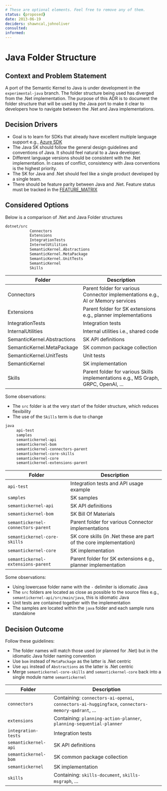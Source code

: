 ```yaml
---
# These are optional elements. Feel free to remove any of them.
status: {proposed}
date: 2013-06-19
deciders: shawncal,johnoliver
consulted: 
informed:
---
```

# Java Folder Structure

## Context and Problem Statement

A port of the Semantic Kernel to Java is under development in the `experimental-java` branch. The folder structure being used has diverged from the .Net implementation.
The purpose of this ADR is to document the folder structure that will be used by the Java port to make it clear to developers how to navigate between the .Net and Java implementations.

## Decision Drivers

* Goal is to learn for SDKs that already have excellent multiple language support e.g., [Azure SDK](https://github.com/Azure/azure-sdk/)
* The Java SK should follow the general design guidelines and conventions of Java. It should feel natural to a Java developer.
* Different language versions should be consistent with the .Net implementation. In cases of conflict, consistency with Java conventions is the highest priority.
* The SK for Java and .Net should feel like a single product developed by a single team.
* There should be feature parity between Java and .Net. Feature status must be tracked in the [FEATURE_MATRIX](../../FEATURE_MATRIX.md)

## Considered Options

Below is a comparison of .Net and Java Folder structures

```bash
dotnet/src
           Connectors
           Extensions
           IntegrationTests
           InternelUtilities
           SemanticKernel.Abstractions
           SemanticKernel.MetaPackage
           SemanticKernel.UnitTests
           SemanticKernel
           Skills
```

| Folder                         | Description |
|--------------------------------|-------------|
| Connectors                     | Parent folder for various Connector implementations e.g., AI or Memory services |
| Extensions                     | Parent folder for SK extensions e.g., planner implementations |
| IntegrationTests               | Integration tests |
| InternalUtilities              | Internal utilities i.e., shared code |
| SemanticKernel.Abstractions    | SK API definitions |
| SemanticKernel.MetaPackage     | SK common package collection |
| SemanticKernel.UnitTests       | Unit tests |
| SemanticKernel                 | SK implementation |
| Skills                         | Parent folder for various Skills implementations e.g., MS Graph, GRPC, OpenAI, ... |

Some observations:

* The `src` folder is at the very start of the folder structure, which reduces flexibility
* The use of the `Skills` term is due to change

```bash
java
     api-test
     samples
     semantickernel-api
     semantickernel-bom
     semantickernel-connectors-parent
     semantickernel-core-skills
     semantickernel-core
     semantickernel-extensions-parent
```

| Folder                              | Description |
|-------------------------------------|-------------|
| `api-test`                          | Integration tests and API usage example |
| `samples`                           | SK samples |
| `semantickernel-api`                | SK API definitions |
| `semantickernel-bom`                | SK Bill Of Materials |
| `semantickernel-connectors-parent`  | Parent folder for various Connector implementations |
| `semantickernel-core-skills`        | SK core skills (in .Net these are part of the core implementation) |
| `semantickernel-core`               | SK implementation |
| `semantickernel-extensions-parent`  | Parent folder for SK extensions e.g., planner implementation |

Some observations:

* Using lowercase folder name with the `-` delimiter is idiomatic Java
* The `src` folders are located as close as possible to the source files e.g., `semantickernel-api/src/main/java`, this is idiomatic Java
* Unit tests are contained together with the implementation
* The samples are located within the `java` folder and each sample runs standalone

## Decision Outcome

Follow these guidelines:

* The folder names will match those used (or planned for .Net) but in the idiomatic Java folder naming convention
* Use `bom` instead of `MetaPackage` as the latter is .Net centric
* Use `api` instead of `Abstractions` as the latter is .Net centric
* Merge `semantickernel-core-skills` and `semantickernel-core` back into a single module name `semantickernel`

| Folder                           | Description |
|----------------------------------|-------------|
| `connectors`                     | Containing: `connectors-ai-openai`, `connectors-ai-huggingface`, `connectors-memory-qadrant`, ...  |
| `extensions`                     | Containing: `planning-action-planner`, `planning-sequential-planner` |
| `integration-tests`              | Integration tests |
| `semantickernel-api`             | SK API definitions |
| `semantickernel-bom`             | SK common package collection |
| `semantickernel`                 | SK implementation |
| `skills`                         | Containing: `skills-document`, `skills-msgraph`, ... |
